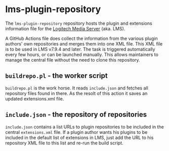 # lms-plugin-repository

The `lms-plugin-repository` repository hosts the plugin and extensions information file for the [Logitech Media Server](http://github.com/Logitech/slimserver) (aka. LMS).

A GitHub Actions file does collect the information from the various plugin authors' own repositories and merges them into one XML file. This XML file is to be used in LMS v7.9.4 and later.
The task is triggered automatically every few hours, or can be launched manually.
This allows maintainers to manage the central file without the need to clone this repository.

## `buildrepo.pl` - the worker script

`buildrepo.pl` is the work horse. It reads `include.json` and fetches all repository files found in there.
As the resolt of this action it saves an updated extensions.xml file.

## `include.json` - the repository of repositories

`include.json` contains a list URLs to plugin repositories to be included in the central `extensions.xml` file.
If a plugin author wants his plugins to be included in the default list of extensions in LMS, just add the URL to his repository XML file to this list and re-run the build script.